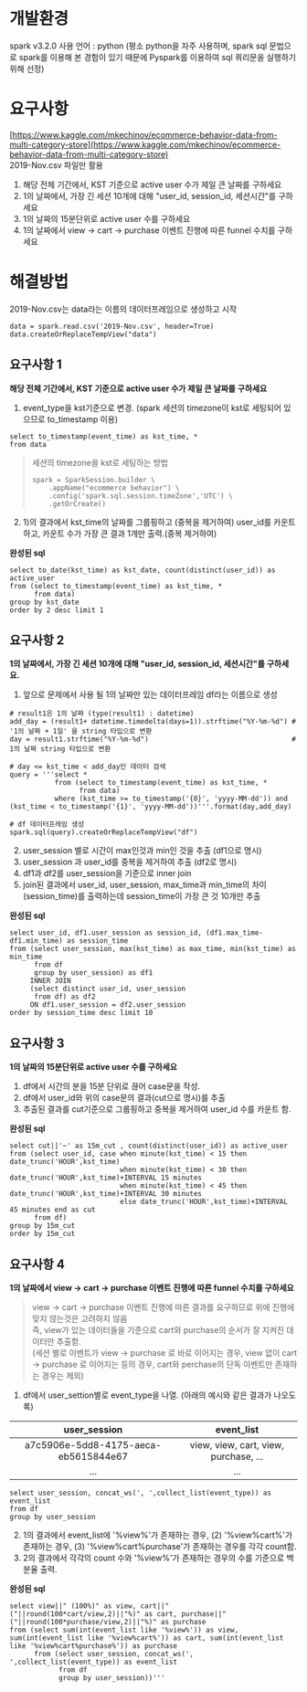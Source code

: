 # 개발환경
spark v3.2.0 사용
언어 : python (평소 python을 자주 사용하며, spark sql 문법으로 spark를 이용해 본 경험이 있기 때문에 Pyspark를 이용하여 sql 쿼리문을 실행하기 위해 선정)


# 요구사항
[https://www.kaggle.com/mkechinov/ecommerce-behavior-data-from-multi-category-store](https://www.kaggle.com/mkechinov/ecommerce-behavior-data-from-multi-category-store)  
2019-Nov.csv 파일만 활용  

1. 해당 전체 기간에서, KST 기준으로 active user 수가 제일 큰 날짜를 구하세요  
2. 1의 날짜에서, 가장 긴 세션 10개에 대해 "user_id, session_id, 세션시간"를 구하세요  
3. 1의 날짜의 15분단위로 active user 수를 구하세요  
4. 1의 날짜에서 view → cart → purchase 이벤트 진행에 따른 funnel 수치를 구하세요  

# 해결방법
2019-Nov.csv는 data라는 이름의 데이터프레임으로 생성하고 시작
```
data = spark.read.csv('2019-Nov.csv', header=True)
data.createOrReplaceTempView("data")
```

## 요구사항 1
**해당 전체 기간에서, KST 기준으로 active user 수가 제일 큰 날짜를 구하세요**  

1) event_type을 kst기준으로 변경. (spark 세션의 timezone이 kst로 세팅되어 있으므로 to_timestamp 이용)  
```
select to_timestamp(event_time) as kst_time, *
from data
```
> 세션의 timezone을 kst로 세팅하는 방법  
> ```
> spark = SparkSession.builder \
>     .appName("ecommerce behavior") \
>     .config('spark.sql.session.timeZone','UTC') \
>     .getOrCreate()
> ``` 

2) 1)의 결과에서 kst_time의 날짜를 그룹핑하고 (중복을 제거하여) user_id를 카운트하고, 카운트 수가 가장 큰 결과 1개만 출력.(중복 제거하여)  

**완성된 sql**
```
select to_date(kst_time) as kst_date, count(distinct(user_id)) as active_user
from (select to_timestamp(event_time) as kst_time, *
      from data)
group by kst_date
order by 2 desc limit 1
```


## 요구사항 2
**1의 날짜에서, 가장 긴 세션 10개에 대해 "user_id, session_id, 세션시간"를 구하세요.**  

1) 앞으로 문제에서 사용 될 1의 날짜만 있는 데이터프레임 df라는 이름으로 생성
```
# result1은 1의 날짜 (type(result1) : datetime)
add_day = (result1+ datetime.timedelta(days=1)).strftime("%Y-%m-%d") # '1의 날짜 + 1일' 을 string 타입으로 변환
day = result1.strftime("%Y-%m-%d")                                   # 1의 날짜 string 타입으로 변환

# day <= kst_time < add_day인 데이터 검색
query = '''select *
           from (select to_timestamp(event_time) as kst_time, *
                 from data)
           where (kst_time >= to_timestamp('{0}', 'yyyy-MM-dd')) and (kst_time < to_timestamp('{1}', 'yyyy-MM-dd'))'''.format(day,add_day)

# df 데이터프레임 생성
spark.sql(query).createOrReplaceTempView("df")
```

2) user_session 별로 시간이 max인것과 min인 것을 추출 (df1으로 명시)
3) user_session 과 user_id를 중복을 제거하여 추출 (df2로 명시)
4) df1과 df2를 user_session을 기준으로 inner join
5) join된 결과에서 user_id, user_session, max_time과 min_time의 차이(session_time)를 출력하는데 session_time이 가장 큰 것 10개만 추출  

**완성된 sql**
```
select user_id, df1.user_session as session_id, (df1.max_time-df1.min_time) as session_time
from (select user_session, max(kst_time) as max_time, min(kst_time) as min_time
      from df
      group by user_session) as df1
     INNER JOIN
     (select distinct user_id, user_session
      from df) as df2
     ON df1.user_session = df2.user_session
order by session_time desc limit 10
```


## 요구사항 3
**1의 날짜의 15분단위로 active user 수를 구하세요**  

1) df에서 시간의 분을 15분 단위로 끊어 case문을 작성.
2) df에서 user_id와 위의 case문의 결과(cut으로 명시)를 추출
3) 추출된 결과를 cut기준으로 그룹핑하고 중복을 제거하여 user_id 수를 카운트 함.  

**완성된 sql**
```
select cut||'~' as 15m_cut , count(distinct(user_id)) as active_user
from (select user_id, case when minute(kst_time) < 15 then  date_trunc('HOUR',kst_time)
                           when minute(kst_time) < 30 then  date_trunc('HOUR',kst_time)+INTERVAL 15 minutes
                           when minute(kst_time) < 45 then  date_trunc('HOUR',kst_time)+INTERVAL 30 minutes
                           else date_trunc('HOUR',kst_time)+INTERVAL 45 minutes end as cut
      from df)
group by 15m_cut
order by 15m_cut
```

## 요구사항 4
**1의 날짜에서 view → cart → purchase 이벤트 진행에 따른 funnel 수치를 구하세요**  
> view → cart → purchase 이벤트 진행에 따른 결과를 요구하므로 위에 진행에 맞지 않는것은 고려하지 않음  
> 즉, view가 있는 데이터들을 기준으로 cart와 purchase의 순서가 잘 지켜진 데이터만 추출함.  
> (세션 별로 이벤트가 view → purchase 로 바로 이어지는 경우, view 없이 cart → purchase 로 이어지는 등의 경우, cart와 perchase의 단독 이벤트만 존재하는 경우는 제외)  

1) df에서 user_settion별로 event_type을 나열. (아래의 예시와 같은 결과가 나오도록)  

|user_session|event_list|
|:--:|:--:|
|a7c5906e-5dd8-4175-aeca-eb5615844e67|view, view, cart, view, purchase, ...|
|...|...|
```
select user_session, concat_ws(', ',collect_list(event_type)) as event_list
from df
group by user_session
```

2) 1의 결과에서 event_list에 '%view%'가 존재하는 경우, (2) '%view%cart%'가 존재하는 경우, (3) '%view%cart%purchase'가 존재하는 경우를 각각 count함.
3) 2의 결과에서 각각의 count 수와 '%view%'가 존재하는 경우의 수를 기준으로 백분율 출력.  

**완성된 sql**
```
select view||" (100%)" as view, cart||" ("||round(100*cart/view,2)||"%)" as cart, purchase||" ("||round(100*purchase/view,2)||"%)" as purchase
from (select sum(int(event_list like '%view%')) as view, sum(int(event_list like '%view%cart%')) as cart, sum(int(event_list like '%view%cart%purchase%')) as purchase  
      from (select user_session, concat_ws(', ',collect_list(event_type)) as event_list
            from df
            group by user_session))'''
```

